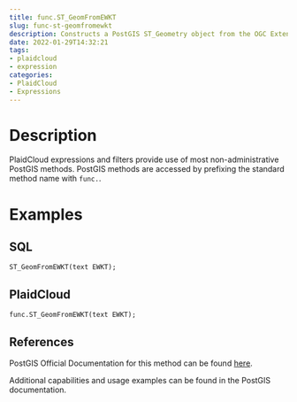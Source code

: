 ```yaml
---
title: func.ST_GeomFromEWKT
slug: func-st-geomfromewkt
description: Constructs a PostGIS ST_Geometry object from the OGC Extended Well-Known text (EWKT) representation
date: 2022-01-29T14:32:21
tags:
- plaidcloud
- expression
categories:
- PlaidCloud
- Expressions
---
```



# Description


PlaidCloud expressions and filters provide use of most non-administrative PostGIS methods. PostGIS methods are accessed by prefixing the standard method name with `func.`.



# Examples


## SQL



```
ST_GeomFromEWKT(text EWKT);
```


## PlaidCloud



```
func.ST_GeomFromEWKT(text EWKT);
```


## References


PostGIS Official Documentation for this method can be found [here](https://postgis.net/docs/manual-3.1/ST_GeomFromEWKT.html).



Additional capabilities and usage examples can be found in the PostGIS documentation.

